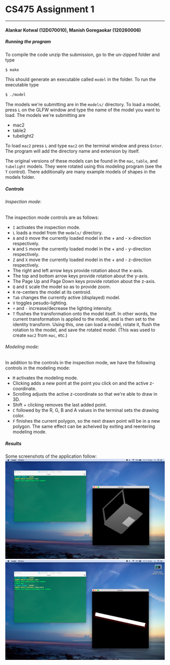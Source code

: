# CS475 Assignment 1
-----
#### Alankar Kotwal (12D070010), Manish Goregaokar (120260006)  

##### Running the program
To compile the code unzip the submission, go to the un-zipped folder and type 
```sh
$ make
```
This should generate an executable called `model` in the folder. To run the executable type
```sh
$ ./model
```

The models we're submitting are in the `models/` directory. To load a model, press `L` on the GLFW window and type the name of the model you want to load. The models we're submitting are

 - mac2
 - table2
 - tubelight2

To load `mac2` press `L` and type `mac2` on the terminal window and press `Enter`. The program will add the directory name and extension by itself.

The original versions of these models can be found in the `mac`, `table`, and `tubelight` models. They were rotated using this modeling program (see the `T` control). There additionally are many example models of shapes in the models folder.

##### Controls

###### Inspection mode:
The inspection mode controls are as follows:
 - `I` activates the inspection mode.
 - `L` loads a model from the `models/` directory.
 - `A` and `D` move the currently loaded model in the + and - x-direction respectively.
 - `W` and `S` move the currently loaded model in the + and - y-direction respectively.
 - `Z` and `X` move the currently loaded model in the + and - z-direction respectively.
 - The right and left arrow keys provide rotation about the x-axis.
 - The top and bottom arrow keys provide rotation about the y-axis.
 - The Page Up and Page Down keys provide rotation about the z-axis.
 - `Q` and `E` scale the model so as to provide zoom.
 - `R` re-centers the model at its centroid.
 - `Tab` changes the currently active (displayed) model.
 - `V` toggles pesudo-lighting.
 - `+` and `-` increase/decrease the lighting intensity.
 - `T` flushes the transformation onto the model itself. In other words, the current transformation is applied to the model, and is then set to the identity transform. Using this, one can load a model, rotate it, flush the rotation to the model, and save the rotated model. (This was used to create `mac2` from `mac`, etc.)

###### Modeling mode:
In addition to the controls in the inspection mode, we have the following controls in the modeling mode:
 - `M` activates the modeling mode.
 - Clicking adds a new point at the point you click on and the active z-coordinate.
 - Scrolling adjusts the active z-coordinate so that we're able to draw in 3D.
 - Shift + clicking removes the last added point.
 - `C` followed by the R, G, B and A values in the terminal sets the drawing color. 
 - `F` finishes the current polygon, so the next drawn point will be in a new polygon. The same effect can be acheived by exiting and reentering modeling mode.

##### Results
Some screenshots of the application follow:  
![mac](mac.png)
![tubelight](tube.png)
